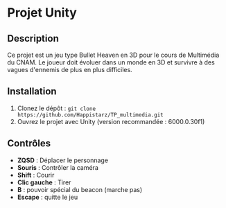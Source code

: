 ﻿# Projet Unity

## Description
Ce projet est un jeu type Bullet Heaven en 3D pour le cours de Multimédia du CNAM.
Le joueur doit évoluer dans un monde en 3D et survivre à des vagues d'ennemis de plus en plus difficiles.

## Installation
1. Clonez le dépôt : `git clone https://github.com/Happistarz/TP_multimedia.git`
2. Ouvrez le projet avec Unity (version recommandée : 6000.0.30f1)

## Contrôles
- **ZQSD** : Déplacer le personnage
- **Souris** : Contrôler la caméra
- **Shift** : Courir
- **Clic gauche** : Tirer
- **B** : pouvoir spécial du beacon (marche pas)
- **Escape** : quitte le jeu
